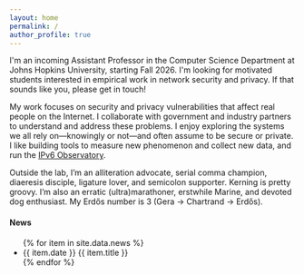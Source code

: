 ```yaml
---
layout: home 
permalink: /
author_profile: true
---
```


I'm an incoming Assistant Professor in the Computer Science Department at Johns
Hopkins University, starting Fall 2026. I'm looking for motivated students
interested in empirical work in network security and privacy. If that sounds
like you, please get in touch!

My work focuses on security and privacy vulnerabilities that affect real people
on the Internet. I collaborate with government and industry partners to
understand and address these problems. I enjoy exploring the systems we all rely
on&mdash;knowingly or not&mdash;and often assume to be secure or private. I like
building tools to measure new phenomenon and collect new data, and run the <a
href="https://ipv6observatory.org">IPv6 Observatory</a>.

Outside the lab, I’m an alliteration advocate, serial comma champion, diaeresis
disciple, ligature lover, and semicolon supporter. Kerning is pretty groovy. I’m
also an erratic (ultra)marathoner, erstwhile Marine, and devoted dog enthusiast.
My Erdős number is 3 (Gera → Chartrand → Erdős).

#### News

<ul class="news-list">
  {% for item in site.data.news %}
    <li><span class="news-date">{{ item.date }}</span> {{ item.title }}</li>
  {% endfor %}
</ul>

